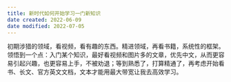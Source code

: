 ```yaml
---
title: 新时代如何开始学习一门新知识
date created: 2022-06-09
date modified: 2022-07-05
---
```

初期涉猎的领域，看视频，看有趣的东西。精进领域，再看书籍，系统性的框架。
领悟到一个点：入门某个知识，最好看视频和图片多的文章，优先中文，从而更容易引起兴趣，也更容易上手，不被劝退；等到熟悉了，打算精通了，再考虑开始看书、长文、官方英文文档，文本才能用最大带宽让我去高效学习。
